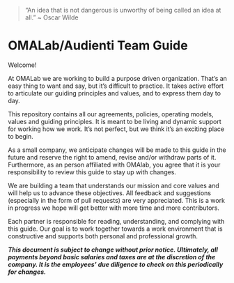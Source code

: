 > “An idea that is not dangerous is unworthy of being called an idea at all.” ~ Oscar Wilde

# OMALab\/Audienti Team Guide

Welcome!

At OMALab we are working to build a purpose driven organization. That’s an easy thing to want and say, but it’s difficult to practice. It takes active effort to articulate our guiding principles and values, and to express them day to day.

This repository contains all our agreements, policies, operating models, values and guiding principles. It is meant to be living and dynamic support for working how we work. It’s not perfect, but we think it’s an exciting place to begin. 

As a small company, we anticipate changes will be made to this guide in the future and reserve the right to amend, revise and\/or withdraw parts of it.  Furthermore, as an person affiliated with OMAlab, you agree that it is your responsibility to review this guide to stay up with changes.

We are building a team that understands our mission and core values and will help us to advance these objectives. All feedback and suggestions \(especially in the form of pull requests\) are very appreciated. This is a work in progress we hope will get better with more time and more contributors.

Each partner is responsible for reading, understanding, and complying with this guide. Our goal is to work together towards a work environment that is constructive and supports both personal and professional growth.

**_This document is subject to change without prior notice. Ultimately, all payments beyond basic salaries and taxes are at the discretion of the company. It is the employees' due diligence to check on this periodically for changes._**

